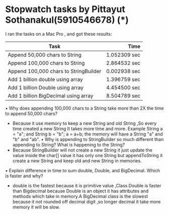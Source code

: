 
# Stopwatch tasks by Pittayut Sothanakul(5910546678) (*)

I ran the tasks on a Mac Pro , and got these results:

Task					| Time
----------------------------------------|-------:
Append 50,000 chars to String		| 1.052309 sec
Append 100,000 chars to String		| 2.864532 sec
Append 100,000 chars to StringBuilder	| 0.002938 sec
Add 1 billion double using array	| 1.396759 sec
Add 1 billion Double using array 	| 4.454500 sec
Add 1 billion BigDecimal using array 	| 8.504789 sec


• Why does appending 100,000 chars to a String take more than 2X the time to append 50,000 chars?
- Because it use memory to keep a new String and old String ,So every time created a new String It takes more time and more.
Example String a = "a"; and String b = "b"; a = a+b;
the memory will have a String "a" and "b" and "ab".
• Why is appending to StringBuilder so much different than appending to String? What is happening to the String?
- Because StringBuilder will not create a new String it just update the value inside the char[] value it has only one String but appendToString it create a new String and keep old and new String in memories.

• Explain difference in time to sum double, Double, and BigDecimal. Which is faster and why?
- double is the fastest because it is primitive value ,Class Double is faster than Bigdecimal because Double is an object it has attributes and methods which take in memory.A BigDecimal class is the slowest because it not rounded off decimal digit ,so longer decimal it take more memory it will be slow.  
